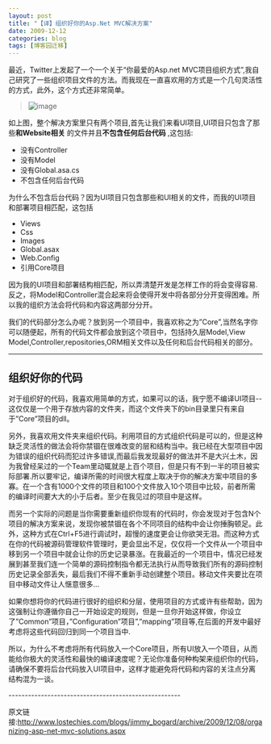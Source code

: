 ```yaml
---
layout: post
title: "【译】组织好你的Asp.Net MVC解决方案"
date: 2009-12-12
categories: blog
tags: [博客园迁移]
---
```


最近，Twitter上发起了一个一个关于“你最爱的Asp.net MVC项目组织方式”,我自己研究了一些组织项目文件的方法。而我现在一直喜欢用的方式是一个几句灵活性的方式，此外，这个方式还非常简单。

> ![image](http://www.lostechies.com/cfs-file.ashx/__key/CommunityServer.Blogs.Components.WeblogFiles/jimmy_5F00_bogard/image_5F00_thumb_5F00_71130189.png)

如上图，整个解决方案里只有两个项目,首先让我们来看UI项目,UI项目只包含了那些**和Website相关** 的文件并且**不包含任何后台代码** ,这包括:

  * 没有Controller 
  * 没有Model 
  * 没有Global.asa.cs 
  * 不包含任何后台代码 



为什么不包含后台代码？因为UI项目只包含那些和UI相关的文件，而我的UI项目和部署项目相匹配，这包括

  * Views 
  * Css 
  * Images 
  * Global.asax 
  * Web.Config 
  * 引用Core项目 



因为我的UI项目和部署结构相匹配，所以弄清楚开发是怎样工作的将会变得容易.反之，将Model和Controller混合起来将会使得开发中将各部分分开变得困难。所以我的组织方法会将代码和内容这两部分分开。

我们的代码部分怎么办呢？放到另一个项目中，我喜欢称之为”Core”,当然名字你可以随便起，所有的代码文件都会放到这个项目中，包括持久层Model,View Model,Controller,repositories,ORM相关文件以及任何和后台代码相关的部分。

****

## **组织好你的代码**

对于组织好的代码，我喜欢用简单的方式，如果可以的话，我宁愿不编译UI项目--这仅仅是一个用于存放内容的文件夹，而这个文件夹下的bin目录里只有来自于”Core”项目的dll。

另外，我喜欢用文件夹来组织代码。利用项目的方式组织代码是可以的，但是这种缺乏灵活性的做法会将你禁锢在很难改变的层和结构当中。我已经在大型项目中因为错误的组织代码而犯过许多错误,而最后我发现最好的做法并不是大兴土木，因为我曾经呆过的一个Team里动辄就是上百个项目，但是只有不到一半的项目被实际部署.所以要牢记，编译所需的时间很大程度上取决于你的解决方案中项目的多寡。在一个含有1000个文件的项目和100个文件放入10个项目中比较，前者所需的编译时间要大大的小于后者。至少在我见过的项目中是这样。

而另一个实际的问题是当你需要重新组织你现有的代码时，你会发现对于包含N个项目的解决方案来说，发现你被禁锢在各个不同项目的结构中会让你捶胸顿足。此外，这种方式在Ctrl+F5进行调试时，超慢的速度更会让你欲哭无泪。而这种方式在你的代码被源码管理软件管理时，更会显出不足，仅仅将一个文件从一个项目中移到另一个项目中就会让你的历史记录暴涨。在我最近的一个项目中，情况已经发展到甚至我们连一个简单的源码控制指令都无法执行从而导致我们所有的源码控制历史记录全部丢失，最后我们不得不重新手动创建整个项目。移动文件夹要比在项目中移动文件让人惬意很多…

如果你想将你的代码进行很好的组织和分层，使用项目的方式或许有些帮助，因为这强制让你遵循你自己一开始设定的规则，但是一旦你开始这样做，你设立了”Common”项目，”Configuration”项目”,”mapping”项目等,在后面的开发中最好考虑将这些代码回归到同一个项目当中.

所以，为什么不考虑将所有代码放入一个Core项目，所有UI放入一个项目，从而能给你极大的灵活性和最快的编译速度呢？无论你准备何种构架来组织你的代码，请确保不要将后台代码放入UI项目中，这样才能避免将代码和内容的关注点分离结构混为一谈。

\-----------------------------------------------------

原文链接:<http://www.lostechies.com/blogs/jimmy_bogard/archive/2009/12/08/organizing-asp-net-mvc-solutions.aspx>
